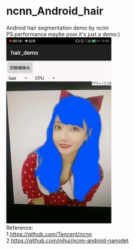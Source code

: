 # ncnn_Android_hair
Android hair segmentation demo by ncnn  
PS:performance maybe poor.it's just a demo:)
![image](https://github.com/FeiGeChuanShu/ncnn_Android_hair/blob/main/result.gif)  
Reference:  
1.https://github.com/Tencent/ncnn  
2.https://github.com/nihui/ncnn-android-nanodet
